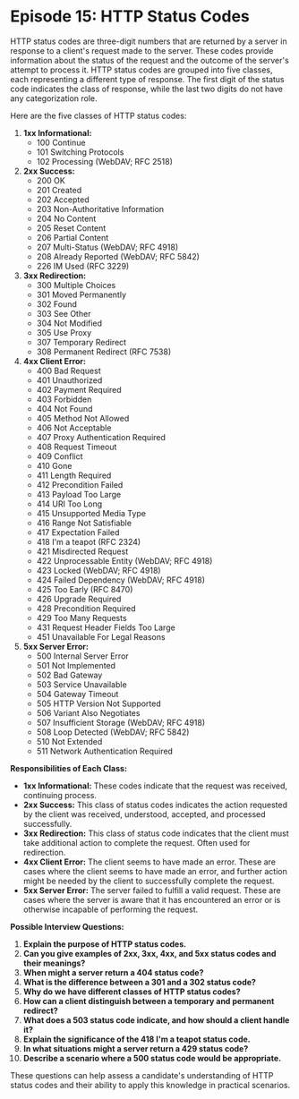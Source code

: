# Episode 15: **HTTP Status Codes**

HTTP status codes are three-digit numbers that are returned by a server in response to a client's request made to the server. These codes provide information about the status of the request and the outcome of the server's attempt to process it. HTTP status codes are grouped into five classes, each representing a different type of response. The first digit of the status code indicates the class of response, while the last two digits do not have any categorization role.

Here are the five classes of HTTP status codes:

1. **1xx Informational:**
   - 100 Continue
   - 101 Switching Protocols
   - 102 Processing (WebDAV; RFC 2518)
2. **2xx Success:**
   - 200 OK
   - 201 Created
   - 202 Accepted
   - 203 Non-Authoritative Information
   - 204 No Content
   - 205 Reset Content
   - 206 Partial Content
   - 207 Multi-Status (WebDAV; RFC 4918)
   - 208 Already Reported (WebDAV; RFC 5842)
   - 226 IM Used (RFC 3229)
3. **3xx Redirection:**
   - 300 Multiple Choices
   - 301 Moved Permanently
   - 302 Found
   - 303 See Other
   - 304 Not Modified
   - 305 Use Proxy
   - 307 Temporary Redirect
   - 308 Permanent Redirect (RFC 7538)
4. **4xx Client Error:**
   - 400 Bad Request
   - 401 Unauthorized
   - 402 Payment Required
   - 403 Forbidden
   - 404 Not Found
   - 405 Method Not Allowed
   - 406 Not Acceptable
   - 407 Proxy Authentication Required
   - 408 Request Timeout
   - 409 Conflict
   - 410 Gone
   - 411 Length Required
   - 412 Precondition Failed
   - 413 Payload Too Large
   - 414 URI Too Long
   - 415 Unsupported Media Type
   - 416 Range Not Satisfiable
   - 417 Expectation Failed
   - 418 I'm a teapot (RFC 2324)
   - 421 Misdirected Request
   - 422 Unprocessable Entity (WebDAV; RFC 4918)
   - 423 Locked (WebDAV; RFC 4918)
   - 424 Failed Dependency (WebDAV; RFC 4918)
   - 425 Too Early (RFC 8470)
   - 426 Upgrade Required
   - 428 Precondition Required
   - 429 Too Many Requests
   - 431 Request Header Fields Too Large
   - 451 Unavailable For Legal Reasons
5. **5xx Server Error:**
   - 500 Internal Server Error
   - 501 Not Implemented
   - 502 Bad Gateway
   - 503 Service Unavailable
   - 504 Gateway Timeout
   - 505 HTTP Version Not Supported
   - 506 Variant Also Negotiates
   - 507 Insufficient Storage (WebDAV; RFC 4918)
   - 508 Loop Detected (WebDAV; RFC 5842)
   - 510 Not Extended
   - 511 Network Authentication Required

**Responsibilities of Each Class:**

- **1xx Informational:** These codes indicate that the request was received, continuing process.
- **2xx Success:** This class of status codes indicates the action requested by the client was received, understood, accepted, and processed successfully.
- **3xx Redirection:** This class of status code indicates that the client must take additional action to complete the request. Often used for redirection.
- **4xx Client Error:** The client seems to have made an error. These are cases where the client seems to have made an error, and further action might be needed by the client to successfully complete the request.
- **5xx Server Error:** The server failed to fulfill a valid request. These are cases where the server is aware that it has encountered an error or is otherwise incapable of performing the request.

**Possible Interview Questions:**

1. **Explain the purpose of HTTP status codes.**
2. **Can you give examples of 2xx, 3xx, 4xx, and 5xx status codes and their meanings?**
3. **When might a server return a 404 status code?**
4. **What is the difference between a 301 and a 302 status code?**
5. **Why do we have different classes of HTTP status codes?**
6. **How can a client distinguish between a temporary and permanent redirect?**
7. **What does a 503 status code indicate, and how should a client handle it?**
8. **Explain the significance of the 418 I'm a teapot status code.**
9. **In what situations might a server return a 429 status code?**
10. **Describe a scenario where a 500 status code would be appropriate.**

These questions can help assess a candidate's understanding of HTTP status codes and their ability to apply this knowledge in practical scenarios.
